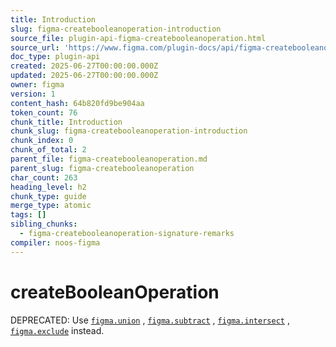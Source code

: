 ```yaml
---
title: Introduction
slug: figma-createbooleanoperation-introduction
source_file: plugin-api-figma-createbooleanoperation.html
source_url: 'https://www.figma.com/plugin-docs/api/figma-createbooleanoperation/'
doc_type: plugin-api
created: 2025-06-27T00:00:00.000Z
updated: 2025-06-27T00:00:00.000Z
owner: figma
version: 1
content_hash: 64b820fd9be904aa
token_count: 76
chunk_title: Introduction
chunk_slug: figma-createbooleanoperation-introduction
chunk_index: 0
chunk_of_total: 2
parent_file: figma-createbooleanoperation.md
parent_slug: figma-createbooleanoperation
char_count: 263
heading_level: h2
chunk_type: guide
merge_type: atomic
tags: []
sibling_chunks:
  - figma-createbooleanoperation-signature-remarks
compiler: noos-figma
---
```


# createBooleanOperation

DEPRECATED: Use [`figma.union`](/plugin-docs/api/figma/#union)
, [`figma.subtract`](/plugin-docs/api/figma/#subtract)
, [`figma.intersect`](/plugin-docs/api/figma/#intersect)
, [`figma.exclude`](/plugin-docs/api/figma/#exclude)
 instead.

